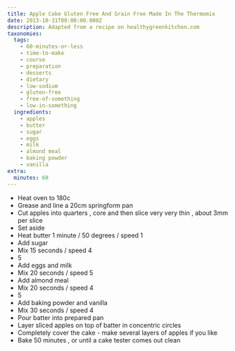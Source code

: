 ```yaml
---
title: Apple Cake Gluten Free And Grain Free Made In The Thermomix
date: 2013-10-31T00:00:00.000Z
description: Adapted from a recipe on healthygreenkitchen.com
taxonomies:
  tags:
    - 60-minutes-or-less
    - time-to-make
    - course
    - preparation
    - desserts
    - dietary
    - low-sodium
    - gluten-free
    - free-of-something
    - low-in-something
  ingredients:
    - apples
    - butter
    - sugar
    - eggs
    - milk
    - almond meal
    - baking powder
    - vanilla
extra:
  minutes: 60
---
```

 - Heat oven to 180c
 - Grease and line a 20cm springform pan
 - Cut apples into quarters , core and then slice very very thin , about 3mm per slice
 - Set aside
 - Heat butter 1 minute / 50 degrees / speed 1
 - Add sugar
 - Mix 15 seconds / speed 4
 - 5
 - Add eggs and milk
 - Mix 20 seconds / speed 5
 - Add almond meal
 - Mix 20 seconds / speed 4
 - 5
 - Add baking powder and vanilla
 - Mix 30 seconds / speed 4
 - Pour batter into prepared pan
 - Layer sliced apples on top of batter in concentric circles
 - Completely cover the cake - make several layers of apples if you like
 - Bake 50 minutes , or until a cake tester comes out clean
